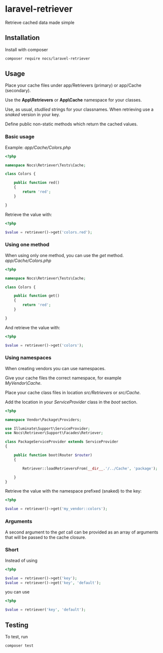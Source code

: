 # laravel-retriever

Retrieve cached data made simple

## Installation

Install with composer
```sh
composer require nocs/laravel-retriever
```

## Usage

Place your cache files under app/Retrievers (primary) or app/Cache (secondary).

Use the __App\Retrievers__ or __App\Cache__ namespace for your classes.

Use, as usual, _studlied_ strings for your classnames. When retrieving use a _snaked_ version in your key.

Define public non-static methods which return the cached values.

### Basic usage

Example:
_app/Cache/Colors.php_
```php
<?php

namespace Nocs\Retriever\Tests\Cache;

class Colors {

    public function red()
    {
        return 'red';
    }

}
```
Retrieve the value with:
```php
<?php

$value = retriever()->get('colors.red');
```

### Using one method

When using only one method, you can use the _get_ method.
_app/Cache/Colors.php_
```php
<?php

namespace Nocs\Retriever\Tests\Cache;

class Colors {

    public function get()
    {
        return 'red';
    }

}
```
And retrieve the value with:
```php
<?php

$value = retriever()->get('colors');
```

### Using namespaces

When creating vendors you can use namespaces.

Give your cache files the correct namespace, for example _MyVendor\Cache_.

Place your cache class files in location _src/Retrievers_ or _src/Cache_.

Add the location in your _ServiceProvider_ class in the _boot_ section.
```php
<?php

namespace Vendor\Package\Providers;

use Illuminate\Support\ServiceProvider;
use Nocs\Retriever\Support\Facades\Retriever;

class PackageServiceProvider extends ServiceProvider
{

    public function boot(Router $router)
    {

        Retriever::loadRetrieversFrom(__dir__.'/../Cache', 'package');

    }
}

```

Retrieve the value with the namespace prefixed (snaked) to the key:
```php
<?php

$value = retriever()->get('my_vendor::colors');
```

### Arguments

A second argument to the _get_ call can be provided as an array of arguments that will be passed to the cache closure.

### Short

Instead of using
```php
<?php

$value = retriever()->get('key');
$value = retriever()->get('key', 'default');
```
you can use 
```php
<?php

$value = retriever('key', 'default');
```

## Testing

To test, run
```sh
composer test
```
